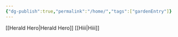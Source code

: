 ```yaml
---
{"dg-publish":true,"permalink":"/home/","tags":["gardenEntry"]}
---
```


[[Herald Hero\|Herald Hero]]
[[Hiii\|Hiii]]